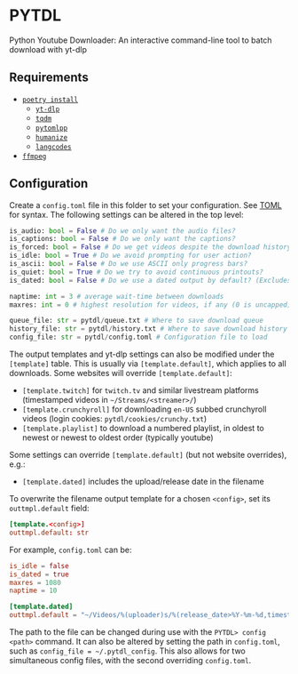 # PYTDL
Python Youtube Downloader: An interactive command-line tool to batch download with yt-dlp

## Requirements

- [`poetry install`](https://python-poetry.org/)
  + [`yt-dlp`](https://github.com/yt-dlp/yt-dlp)
  + [`tqdm`](https://github.com/tqdm/tqdm)
  + [`pytomlpp`](https://pypi.org/project/pytomlpp/)
  + [`humanize`](https://github.com/jmoiron/humanize)
  + [`langcodes`](https://pypi.org/project/langcodes/)
- [`ffmpeg`](https://ffmpeg.org)

## Configuration

Create a `config.toml` file in this folder to set your configuration. See [TOML](toml.io/en/) for syntax.
The following settings can be altered in the top level:

```py
is_audio: bool = False # Do we only want the audio files?
is_captions: bool = False # Do we only want the captions?
is_forced: bool = False # Do we get videos despite the download history?
is_idle: bool = True # Do we avoid prompting for user action?
is_ascii: bool = False # Do we use ASCII only progress bars?
is_quiet: bool = True # Do we try to avoid continuous printouts?
is_dated: bool = False # Do we use a dated output by default? (Excludes site-specific downloads i.e. twitch.tv)

naptime: int = 3 # average wait-time between downloads
maxres: int = 0 # highest resolution for videos, if any (0 is uncapped)

queue_file: str = pytdl/queue.txt # Where to save download queue
history_file: str = pytdl/history.txt # Where to save download history
config_file: str = pytdl/config.toml # Configuration file to load
```

The output templates and yt-dlp settings can also be modified under the `[template]` table.
This is usually via `[template.default]`, which applies to all downloads.
Some websites will override `[template.default]`:
- `[template.twitch]` for `twitch.tv` and similar livestream platforms (timestamped videos in `~/Streams/<streamer>/`)
- `[template.crunchyroll]` for downloading `en-US` subbed crunchyroll videos (login cookies: `pytdl/cookies/crunchy.txt`)
- `[template.playlist]` to download a numbered playlist, in oldest to newest or newest to oldest order (typically youtube)

Some settings can override `[template.default]` (but not website overrides), e.g.:
- `[template.dated]` includes the upload/release date in the filename

To overwrite the filename output template for a chosen `<config>`, set its `outtmpl.default` field:
```toml
[template.<config>]
outtmpl.default: str
```

For example, `config.toml` can be:

```toml
is_idle = false
is_dated = true
maxres = 1080
naptime = 10

[template.dated]
outtmpl.default = "~/Videos/%(uploader)s/%(release_date>%Y-%m-%d,timestamp>%Y-%m-%d,upload_date>%Y-%m-%d|20xx-xx-xx)s %(title)s [%(id)s].%(ext)s"
```

The path to the file can be changed during use with the `PYTDL> config <path>` command.
It can also be altered by setting the path in `config.toml`, such as `config_file = ~/.pytdl_config`.
This also allows for two simultaneous config files, with the second overriding `config.toml`.
